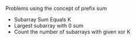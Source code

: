 Problems using the concept of prefix sum
* Subarray Sum Equals K
* Largest subarray with 0 sum
* Count the number of subarrays with given xor K